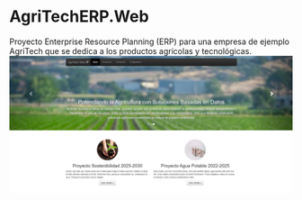 # AgriTechERP.Web
 Proyecto Enterprise Resource Planning (ERP) para una empresa de ejemplo AgriTech que se dedica a los productos agrícolas y tecnológicas. 
<img src="AgriTechWeb.png" alt="Landing Page AgriTech"/>
